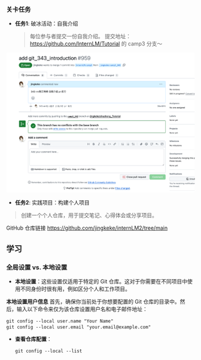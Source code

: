 

### 关卡任务



- **任务1**: 破冰活动：自我介绍 

  > 每位参与者提交一份自我介绍。 提交地址：https://github.com/InternLM/Tutorial 的 camp3 分支～



![2024-07-15-10-57](assets/2024-07-15-10-57.png)





- **任务2**: 实践项目：构建个人项目

> 创建一个个人仓库，用于提交笔记、心得体会或分享项目。

GitHub 仓库链接   https://github.com/jingkeke/internLM2/tree/main







## 学习 



###  全局设置 vs. 本地设置



- **本地设置**：这些设置仅适用于特定的 Git 仓库。这对于你需要在不同项目中使用不同身份时很有用，例如区分个人和工作项目。





**本地设置用户信息** 首先，确保你当前处于你想要配置的 Git 仓库的目录中。然后，输入以下命令来仅为该仓库设置用户名和电子邮件地址：

```
git config --local user.name "Your Name"
git config --local user.email "your.email@example.com"
```



- **查看仓库配置**：

  ```
  git config --local --list
  ```









